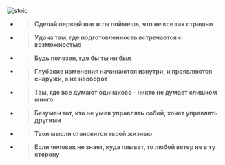 ![stoic](https://assets.sutori.com/user-uploads/image/7251aa97-0ff2-4847-a05c-eef3b8fcb03c/01d82d11797254876b8459e95867a31f.jpeg)

* > **Сделай первый шаг и ты поймешь, что не все так страшно**  
* > **Удача там, где подготовленность встречается с возможностью**  
* > **Будь полезен, где бы ты ни был**  
* > **Глубокие изменения начинаются изнутри, и проявляются снаружи, а не наоборот**  
* > **Там, где все думают одинаково - никто не думает слишком много**   
* > **Безумен тот, кто не умея управлять собой, хочет управлять другими**  
* > **Твои мысли cтановятся твоей жизнью**  
* > **Если человек не знает, куда плывет, то любой ветер не в ту сторону**  

